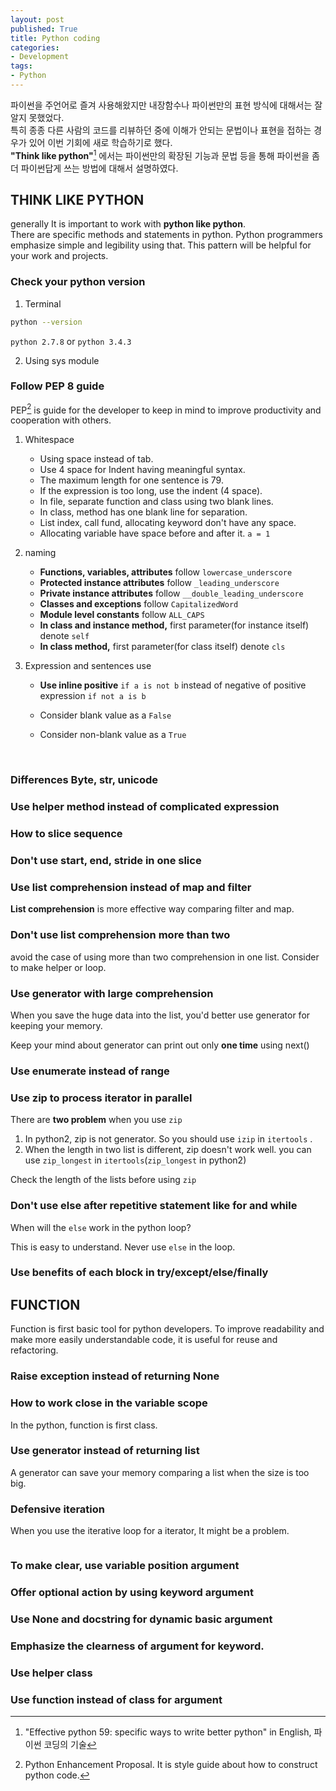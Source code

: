 ```yaml
---
layout: post
published: True
title: Python coding
categories:
- Development
tags:
- Python
---
```


파이썬을 주언어로 즐겨 사용해왔지만 내장함수나 파이썬만의 표현 방식에 대해서는 잘 알지 못했었다.  
특히 종종 다른 사람의 코드를 리뷰하던 중에 이해가 안되는 문법이나 표현을 접하는 경우가 있어 이번 기회에 새로 학습하기로 했다.  
**"Think like python"**[^book] 에서는 파이썬만의 확장된 기능과 문법 등을 통해 파이썬을 좀더 파이썬답게 쓰는 방법에 대해서 설명하였다.



<!--more-->



## THINK LIKE PYTHON

generally It is important to work with **python like python**.  
There are specific methods and statements in python. Python programmers emphasize simple and legibility using that. This pattern will be helpful for your work and projects.


### Check your python version

1. Terminal

```bash
python --version
```
`python 2.7.8` or `python 3.4.3`

2. Using sys module

<script src="https://gist.github.com/Shephexd/397b032ef16f41fc9f736a0c7a95d617.js?file=01_version_check.py"></script>



### Follow PEP 8 guide

PEP[^PEP] is guide for the developer to keep in mind to improve productivity and cooperation with others.



1. Whitespace

   - Using space instead of tab.
   - Use 4 space for Indent having meaningful syntax.
   - The maximum length for one sentence is 79.
   - If the expression is too long, use the indent (4 space).
   - In file, separate function and class using two blank lines.
   - In class, method has one blank line for separation.
   - List index, call fund, allocating keyword don't have any space.
   - Allocating variable have space before and after it. `a = 1`

2. naming

   - **Functions, variables, attributes** follow `lowercase_underscore`
   - **Protected instance attributes** follow `_leading_underscore`
   - **Private instance attributes** follow `__double_leading_underscore`
   - **Classes and exceptions** follow `CapitalizedWord`
   - **Module level constants** follow `ALL_CAPS`
   - **In class and instance method,** first parameter(for instance itself) denote `self`
   - **In class method,** first parameter(for class itself) denote `cls`

3. Expression and sentences use

   - **Use inline positive** `if a is not b` instead of negative of positive expression `if not a is b`

   - Consider blank value as a `False`

   - Consider non-blank value as a `True`

     ​

### Differences Byte, str, unicode

<script src="https://gist.github.com/Shephexd/397b032ef16f41fc9f736a0c7a95d617.js?file=03_string_encoding.py"></script>



### Use helper method instead of complicated expression

<script src="https://gist.github.com/Shephexd/397b032ef16f41fc9f736a0c7a95d617.js?file=04_make_helper.py"></script>


### How to slice sequence

<script src="https://gist.github.com/Shephexd/397b032ef16f41fc9f736a0c7a95d617.js?file=05_slice_sequence.py"></script>


### Don't use start, end, stride in one slice

<script src="https://gist.github.com/Shephexd/397b032ef16f41fc9f736a0c7a95d617.js?file=06_slice_caution.py"></script>


### Use list comprehension instead of map and filter

**List comprehension** is more effective way comparing filter and map.

<script src="https://gist.github.com/Shephexd/397b032ef16f41fc9f736a0c7a95d617.js?file=07_list_comprehension.py"></script>



### Don't use list comprehension more than two

avoid the case of using more than two comprehension in one list. Consider to make helper or loop.

<script src="https://gist.github.com/Shephexd/397b032ef16f41fc9f736a0c7a95d617.js?file=08_list_comprehension_caution.py"></script>


### Use generator with large comprehension

When you save the huge data into the list, you'd better use generator for keeping your memory.

<script src="https://gist.github.com/Shephexd/397b032ef16f41fc9f736a0c7a95d617.js?file=09_generator.py"></script>



Keep your mind about generator can print out only **one time** using next()



### Use enumerate instead of range

<script src="https://gist.github.com/Shephexd/397b032ef16f41fc9f736a0c7a95d617.js?file=10_enumerate.py"></script>



### Use zip to process iterator in parallel

<script src="https://gist.github.com/Shephexd/397b032ef16f41fc9f736a0c7a95d617.js?file=11_zip_for_parallel.py"></script>


There are **two problem** when you use `zip`

1. In python2, zip is not generator. So you should use `izip` in  `itertools` .
2. When the length in two list is different, zip doesn't work well. you can use `zip_longest` in `itertools`(`zip_longest` in python2)

Check the length of the lists before using `zip`



### Don't use else after repetitive statement like for and while

When will the `else`  work in the python loop?

<script src="https://gist.github.com/Shephexd/397b032ef16f41fc9f736a0c7a95d617.js?file=12_loop_caution.py"></script>

This is easy to understand. Never use `else` in the loop.



### Use benefits of each block in try/except/else/finally

<script src="https://gist.github.com/Shephexd/397b032ef16f41fc9f736a0c7a95d617.js?file=13_try_except_else.py"></script>



## FUNCTION

Function is first basic tool for python developers. To improve readability and make more easily understandable code, it is useful for reuse and refactoring.



### Raise exception instead of returning None

<script src="https://gist.github.com/Shephexd/397b032ef16f41fc9f736a0c7a95d617.js?file=14_raise_exception.py"></script>



### How to work close in the variable scope

In the python, function is first class.

<script src="https://gist.github.com/Shephexd/397b032ef16f41fc9f736a0c7a95d617.js?file=15_variable_scope.py"></script>

### Use generator instead of returning list

A generator can save your memory comparing a list when the size is too big.

<script src="https://gist.github.com/Shephexd/397b032ef16f41fc9f736a0c7a95d617.js?file=16_return_generator.py"></script>



### Defensive iteration

When you use the iterative loop for a iterator, It might be a problem.

```python

```

<script src="https://gist.github.com/Shephexd/397b032ef16f41fc9f736a0c7a95d617.js?file=17_defensive_iteration.py
"></script>


### To make clear, use variable position argument

<script src="https://gist.github.com/Shephexd/397b032ef16f41fc9f736a0c7a95d617.js?file=18_variable_position_arguemnt.py"></script>



### Offer optional action by using keyword argument

<script src="https://gist.github.com/Shephexd/397b032ef16f41fc9f736a0c7a95d617.js?file=19_keyword_paramters.py"></script>


### Use None and docstring for dynamic basic argument

<script src="https://gist.github.com/Shephexd/397b032ef16f41fc9f736a0c7a95d617.js?file=20_dynamic_default_param.py"></script>


### Emphasize the clearness of argument for keyword.

<script src="https://gist.github.com/Shephexd/397b032ef16f41fc9f736a0c7a95d617.js?file=21_param_for_keywords.py"></script>

### Use helper class

<script src="https://gist.github.com/Shephexd/397b032ef16f41fc9f736a0c7a95d617.js?file=21_param_for_keywords.py"></script>

### Use function instead of class for argument
<script src="https://gist.github.com/Shephexd/397b032ef16f41fc9f736a0c7a95d617.js?file=21_param_for_keywords.py"></script>


[^PEP]: Python Enhancement Proposal. It is style guide about how to construct python code.
[^book]: "Effective python 59: specific ways to write better python" in English, 파이썬 코딩의 기술
